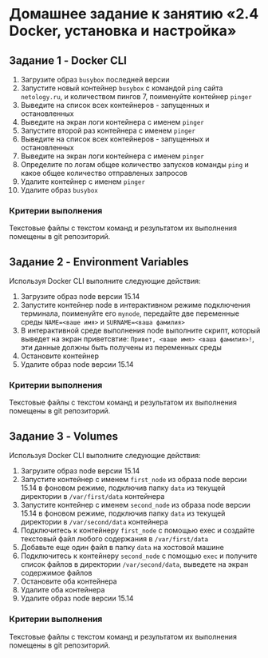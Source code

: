 # Домашнее задание к занятию «2.4 Docker, установка и настройка»

## Задание 1 - Docker CLI
1. Загрузите образ `busybox` последней версии
1. Запустите новый контейнер `busybox` с командой `ping` сайта `netology.ru`, и количеством пингов 7, поименуйте контейнер `pinger`
1. Выведите на список всех контейнеров - запущенных и остановленных
1. Выведите на экран логи контейнера с именем `pinger`
1. Запустите второй раз контейнера с именем `pinger`
1. Выведите на список всех контейнеров - запущенных и остановленных
1. Выведите на экран логи контейнера с именем `pinger`
1. Определите по логам общее количество запусков команды `ping` и какое общее количество отправленых запросов
1. Удалите контейнер с именем `pinger`
1. Удалите образ `busybox`

### Критерии выполнения

Текстовые файлы с текстом команд и результатом их выполнения помещены в git репозиторий.

## Задание 2 - Environment Variables

Используя Docker CLI выполните следующие действия:
1. Загрузите образ node версии 15.14
1. Запустите контейнер node в интерактивном режиме подключения терминала, поименуйте его `mynode`, передайте две переменные среды `NAME=<ваше имя>` и `SURNAME=<ваша фамилия>`
1. В интерактивной среде выполнения node выполните скрипт, который выведет на экран приветсвтие: `Привет, <ваше имя> <ваша фамилия>!`, эти данные должны быть получены из переменных среды
1. Остановите контейнер
1. Удалите образ node версии 15.14

### Критерии выполнения

Текстовые файлы с текстом команд и результатом их выполнения помещены в git репозиторий.

## Задание 3 - Volumes

Используя Docker CLI выполните следующие действия:
1. Загрузите образ node версии 15.14
1. Запустите контейнер с именем `first_node` из образа node версии 15.14 в фоновом режиме, подключив папку `data` из текущей директории в `/var/first/data` контейнера
1. Запустите контейнер с именем `second_node` из образа node версии 15.14 в фоновом режиме, подключив папку `data` из текущей директории в `/var/second/data` контейнера
1. Подключитесь к контейнеру `first_node` с помощью exec и создайте текстовый файл любого содержания в `/var/first/data`
1. Добавьте еще один файл в папку `data` на хостовой машине
1. Подключитесь к контейнеру `second_node` с помощью `exec` и получите список файлов в директории `/var/second/data`, выведете на экран содержимое файлов
1. Остановите оба контейнера
1. Удалите оба контейнера
1. Удалите образ node версии 15.14

### Критерии выполнения

Текстовые файлы с текстом команд и результатом их выполнения помещены в git репозиторий.